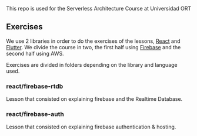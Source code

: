 This repo is used for the Serverless Architecture Course at Universidad ORT

## Exercises

We use 2 libraries in order to do the exercises of the lessons, [React](https://reactjs.org/) and [Flutter](https://flutter.dev/).
We divide the course in two, the first half using [Firebase](https://firebase.google.com/) and the second half using AWS.

Exercises are divided in folders depending on the library and language used.

### react/firebase-rtdb

Lesson that consisted on explaining firebase and the Realtime Database.

### react/firebase-auth

Lesson that consisted on explaining firebase authentication & hosting.